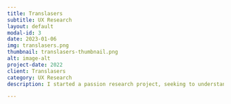 ```yaml
---
title: Translasers
subtitle: UX Research
layout: default
modal-id: 3
date: 2023-01-06
img: translasers.png
thumbnail: translasers-thumbnail.png
alt: image-alt
project-date: 2022
client: Translasers
category: UX Research
description: I started a passion research project, seeking to understand the disconnect between traditional medical spa offerings and the trans community.  

---
```

